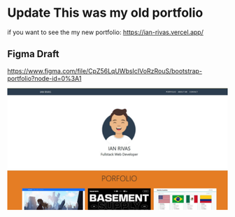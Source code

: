 # Update This was my old portfolio

if you want to see the my new portfolio:
https://ian-rivas.vercel.app/

## Figma Draft

https://www.figma.com/file/CpZ56LqUWbsIcIVoRzRouS/bootstrap-portfolio?node-id=0%3A1

![page](./assets/imagenes/page.jpg)
